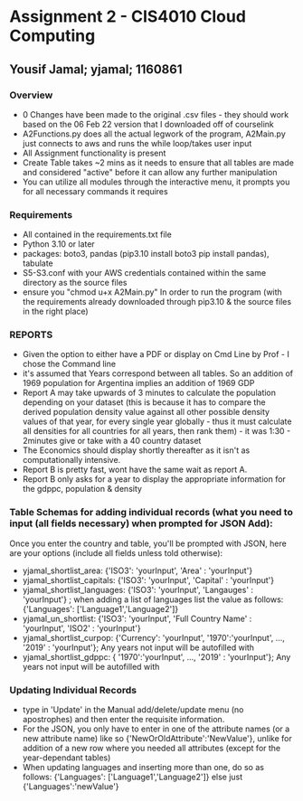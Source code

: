 # Assignment 2 - CIS4010 Cloud Computing
## Yousif Jamal; yjamal; 1160861

### Overview
- 0 Changes have been made to the original .csv files - they should work based on the 06 Feb 22 version that I downloaded off of courselink
- A2Functions.py does all the actual legwork of the program, A2Main.py just connects to aws and runs the while loop/takes user input
- All Assignment functionality is present
- Create Table takes ~2 mins as it needs to ensure that all tables are made and considered "active" before it can allow any further manipulation
- You can utilize all modules through the interactive menu, it prompts you for all necessary commands it requires


### Requirements
- All contained in the requirements.txt file
- Python 3.10 or later
- packages: boto3, pandas (pip3.10 install boto3 pip install pandas), tabulate
- S5-S3.conf with your AWS credentials contained within the same directory as the source files
- ensure you "chmod u+x A2Main.py" In order to run the program (with the requirements already downloaded through pip3.10 & the source files in the right place)



### REPORTS
- Given the option to either have a PDF or display on Cmd Line by Prof - I chose the Command line
- it's assumed that Years correspond between all tables. So an addition of 1969 population for Argentina implies an addition of 1969 GDP 
- Report A may take upwards of 3 minutes to calculate the population depending on your dataset (this is because it has to compare the derived
population density value against all other possible density values of that year, for every single year globally - thus it must calculate all 
densities for all countries for all years, then rank them) - it was 1:30 - 2minutes give or take with a 40 country dataset
- The Economics should display shortly thereafter as it isn't as computationally intensive.
- Report B is pretty fast, wont have the same wait as report A.
- Report B only asks for a year to display the appropriate information for the gdppc, population & density


### Table Schemas for adding individual records (what you need to input (all fields necessary) when prompted for JSON Add):
Once you enter the country and table, you'll be prompted with JSON, here are your options (include all fields unless told otherwise):
- yjamal_shortlist_area: {'ISO3': 'yourInput', 'Area' : 'yourInput'}
- yjamal_shortlist_capitals: {'ISO3': 'yourInput', 'Capital' : 'yourInput'}
- yjamal_shortlist_languages: {'ISO3': 'yourInput', 'Langauges' : 'yourInput'} ; when adding a list of languages list the value as follows:
{'Languages': ['Language1','Language2']}
- yjamal_un_shortlist: {'ISO3': 'yourInput', 'Full Country Name' : 'yourInput', 'ISO2' : 'yourInput'}
- yjamal_shortlist_curpop: {'Currency': 'yourInput', '1970':'yourInput', ..., '2019' : 'yourInput'}; Any years not input will be autofilled with <empty>
- yjamal_shortlist_gdppc: { '1970':'yourInput', ..., '2019' : 'yourInput'}; Any years not input will be autofilled with <empty>

### Updating Individual Records
- type in 'Update' in the Manual add/delete/update menu (no apostrophes) and then enter the requisite information.
- For the JSON, you only have to enter in one of the attribute names (or a new attribute name) like so {'NewOrOldAttribute':'NewValue'}, unlike 
for addition of a new row where you needed all attributes (except for the year-dependant tables)
- When updating languages and inserting more than one, do so as follows: {'Languages': ['Language1','Language2']} else just {'Languages':'newValue'}